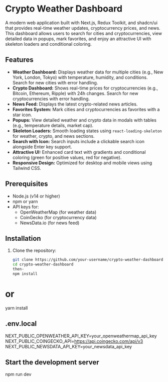# Crypto Weather Dashboard

A modern web application built with Next.js, Redux Toolkit, and shadcn/ui that provides real-time weather updates, cryptocurrency prices, and news. This dashboard allows users to search for cities and cryptocurrencies, view detailed data in popups, mark favorites, and enjoy an attractive UI with skeleton loaders and conditional coloring.

## Features
- **Weather Dashboard:** Displays weather data for multiple cities (e.g., New York, London, Tokyo) with temperature, humidity, and conditions. Search for new cities with error handling.
- **Crypto Dashboard:** Shows real-time prices for cryptocurrencies (e.g., Bitcoin, Ethereum, Ripple) with 24h changes. Search for new cryptocurrencies with error handling.
- **News Feed:** Displays the latest crypto-related news articles.
- **Favorites System:** Mark cities and cryptocurrencies as favorites with a star icon.
- **Popups:** View detailed weather and crypto data in modals with tables (e.g., temperature details, market cap).
- **Skeleton Loaders:** Smooth loading states using `react-loading-skeleton` for weather, crypto, and news sections.
- **Search with Icon:** Search inputs include a clickable search icon alongside Enter key support.
- **Attractive UI:** Enhanced card text with gradients and conditional coloring (green for positive values, red for negative).
- **Responsive Design:** Optimized for desktop and mobile views using Tailwind CSS.

## Prerequisites
- Node.js (v14 or higher)
- npm or yarn
- API keys for:
  - OpenWeatherMap (for weather data)
  - CoinGecko (for cryptocurrency data)
  - NewsData.io (for news feed)

## Installation
1. Clone the repository:
   ```bash
   git clone https://github.com/your-username/crypto-weather-dashboard.git
   cd crypto-weather-dashboard
   then-
   npm install
# or
  yarn install

## .env.local
NEXT_PUBLIC_OPENWEATHER_API_KEY=your_openweathermap_api_key
NEXT_PUBLIC_COINGECKO_API=https://api.coingecko.com/api/v3
NEXT_PUBLIC_NEWSDATA_API_KEY=your_newsdata_api_key

## Start the development server
npm run dev